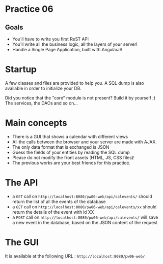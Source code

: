# Practice 06

## Goals
* You'll have to write you first ReST API
* You'll write all the business logic, all the layers of your server!
* Handle a Single Page Application, built with AngularJS

# Startup
A few classes and files are provided to help you. A SQL dump is also available in order to initialize your DB.

Did you notice that the "core" module is not present? Build it by yourself ;) The services, the DAOs and so on...

# Main concepts
* There is a GUI that shows a calendar with different views
* All the calls between the browser and your server are made with AJAX.
* The only data format that is exchanged is JSON
* Guess the fields of your entities by reading the SQL dump
* Please do not modify the front assets (HTML, JS, CSS files)!
* The previous works are your best friends for this practice.

# The API

* a `GET` call on `http://localhost:8080/pw06-web/api/calevents/` should return the list of all the events of the database
* a `GET` call on `http://localhost:8080/pw06-web/api/calevents/xx` should return the details of the event with id XX
* a `POST` call on `http://localhost:8080/pw06-web/api/calevents/` will save a new event in the database, based on the JSON content of the request 

# The GUI
It is available at the following URL : `http://localhost:8080/pw06-web/`